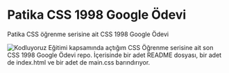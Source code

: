 # Patika CSS 1998 Google Ödevi
Patika CSS öğrenme serisine ait CSS 1998 Google Ödevi



![Kodluyoruz Eğitimi kapsamında açtığım CSS Öğrenme serisine ait son CSS 1998 Google Ödevi repo. İçerisinde bir adet README dosyası, bir adet de index.html ve bir adet de main.css barındırıyor.](https://cdn.discordapp.com/attachments/916029512884563999/925906296702660638/unknown.png)